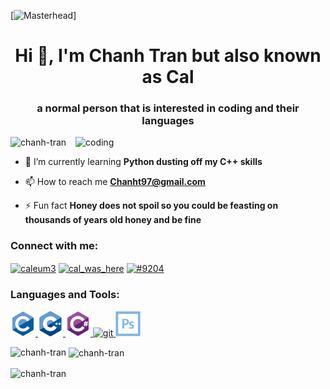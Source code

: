 [![Masterhead](https://imgs.search.brave.com/qS5j8Q78V3OCfrGgPXjAYJxcDotX6qofNDEGiQgwsTs/rs:fit:1200:300:1/g:ce/aHR0cHM6Ly9taXIt/czMtY2RuLWNmLmJl/aGFuY2UubmV0L3By/b2plY3RfbW9kdWxl/cy9mcy81NGI2YzA2/ODA5NzU5OS41YjUw/YmNhNDc2YjliLmdp/Zg.gif)]
<h1 align="center">Hi 👋, I'm Chanh Tran but also known as Cal</h1>
<h3 align="center">a normal person that is interested in coding and their languages</h3>
<img align="right" alt="coding" width="400" src="https://imgs.search.brave.com/k3fNpLmzBL2rix9M47bFCTuH3Edy1Ir_SscRY_IB5BQ/rs:fit:480:360:1/g:ce/aHR0cHM6Ly9pLnBp/bmltZy5jb20vb3Jp/Z2luYWxzL2U0LzI2/LzcwL2U0MjY3MDJl/ZGY4NzRiMTgxYWNl/ZDFlMmZhNWM2Y2Rl/LmdpZg.gif">

<p align="left"> <img src="https://komarev.com/ghpvc/?username=chanh-tran&label=Profile%20views&color=0e75b6&style=flat" alt="chanh-tran" /> </p>

- 🌱 I’m currently learning **Python dusting off my C++ skills**

- 📫 How to reach me **Chanht97@gmail.com**

- ⚡ Fun fact **Honey does not spoil so you could be feasting on thousands of years old honey and be fine**

<h3 align="left">Connect with me:</h3>
<p align="left">
<a href="https://twitter.com/caleum3" target="blank"><img align="center" src="https://raw.githubusercontent.com/rahuldkjain/github-profile-readme-generator/master/src/images/icons/Social/twitter.svg" alt="caleum3" height="30" width="40" /></a>
<a href="https://instagram.com/cal_was_here" target="blank"><img align="center" src="https://raw.githubusercontent.com/rahuldkjain/github-profile-readme-generator/master/src/images/icons/Social/instagram.svg" alt="cal_was_here" height="30" width="40" /></a>
<a href="https://discord.gg/#9204" target="blank"><img align="center" src="https://raw.githubusercontent.com/rahuldkjain/github-profile-readme-generator/master/src/images/icons/Social/discord.svg" alt="#9204" height="30" width="40" /></a>
</p>

<h3 align="left">Languages and Tools:</h3>
<p align="left"> <a href="https://www.cprogramming.com/" target="_blank" rel="noreferrer"> <img src="https://raw.githubusercontent.com/devicons/devicon/master/icons/c/c-original.svg" alt="c" width="40" height="40"/> </a> <a href="https://www.w3schools.com/cpp/" target="_blank" rel="noreferrer"> <img src="https://raw.githubusercontent.com/devicons/devicon/master/icons/cplusplus/cplusplus-original.svg" alt="cplusplus" width="40" height="40"/> </a> <a href="https://www.w3schools.com/cs/" target="_blank" rel="noreferrer"> <img src="https://raw.githubusercontent.com/devicons/devicon/master/icons/csharp/csharp-original.svg" alt="csharp" width="40" height="40"/> </a> <a href="https://git-scm.com/" target="_blank" rel="noreferrer"> <img src="https://www.vectorlogo.zone/logos/git-scm/git-scm-icon.svg" alt="git" width="40" height="40"/> </a> <a href="https://www.photoshop.com/en" target="_blank" rel="noreferrer"> <img src="https://raw.githubusercontent.com/devicons/devicon/master/icons/photoshop/photoshop-line.svg" alt="photoshop" width="40" height="40"/> </a> </p>

<p><img align="left" src="https://github-readme-stats.vercel.app/api/top-langs?username=chanh-tran&show_icons=true&locale=en&layout=compact" alt="chanh-tran" /></p>

<p>&nbsp;<img align="center" src="https://github-readme-stats.vercel.app/api?username=chanh-tran&show_icons=true&locale=en" alt="chanh-tran" /></p>

<p><img align="center" src="https://github-readme-streak-stats.herokuapp.com/?user=chanh-tran&" alt="chanh-tran" /></p>
